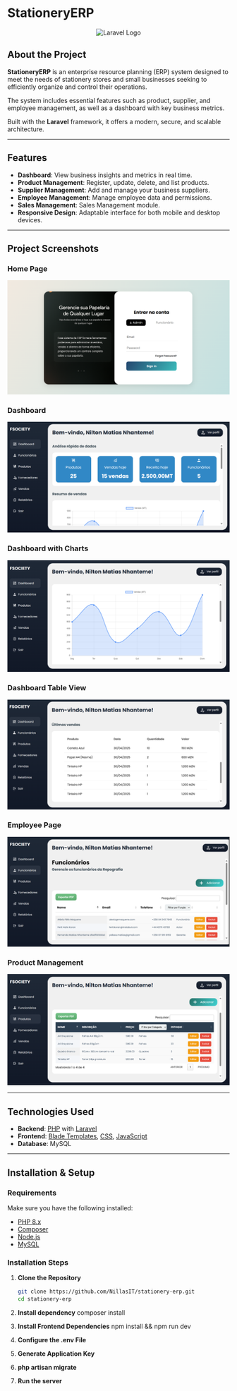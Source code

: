 # StationeryERP

<p align="center">
  <img src="https://raw.githubusercontent.com/laravel/art/master/logo-lockup/5%20SVG/2%20CMYK/1%20Full%20Color/laravel-logolockup-cmyk-red.svg" alt="Laravel Logo" width="200">
</p>

## About the Project

**StationeryERP** is an enterprise resource planning (ERP) system designed to meet the needs of stationery stores and small businesses seeking to efficiently organize and control their operations.

The system includes essential features such as product, supplier, and employee management, as well as a dashboard with key business metrics.

Built with the **Laravel** framework, it offers a modern, secure, and scalable architecture.

---

## Features

- **Dashboard**: View business insights and metrics in real time.
- **Product Management**: Register, update, delete, and list products.
- **Supplier Management**: Add and manage your business suppliers.
- **Employee Management**: Manage employee data and permissions.
- **Sales Management**: Sales Management module.
- **Responsive Design**: Adaptable interface for both mobile and desktop devices.

---

## Project Screenshots

### Home Page
![Home Page](public/assets/project_screenshot/1.png)

### Dashboard
![Dashboard](public/assets/project_screenshot/2.png)

### Dashboard with Charts
![Dashboard Charts](public/assets/project_screenshot/3.png)

### Dashboard Table View
![Dashboard Table](public/assets/project_screenshot/4.png)

### Employee Page
![Employee Page](public/assets/project_screenshot/5.png)

### Product Management
![Products Page](public/assets/project_screenshot/6.png)

---

## Technologies Used

- **Backend**: [PHP](https://www.php.net/) with [Laravel](https://laravel.com/)
- **Frontend**: [Blade Templates](https://laravel.com/docs/blade), [CSS](https://developer.mozilla.org/en-US/docs/Web/CSS), [JavaScript](https://developer.mozilla.org/en-US/docs/Web/JavaScript)
- **Database**: MySQL

---

## Installation & Setup

### Requirements

Make sure you have the following installed:

- [PHP 8.x](https://www.php.net/)
- [Composer](https://getcomposer.org/)
- [Node.js](https://nodejs.org/)
- [MySQL](https://www.mysql.com/)

### Installation Steps

1. **Clone the Repository**
   ```bash
   git clone https://github.com/NillasIT/stationery-erp.git
   cd stationery-erp
   
2. **Install dependency**
   composer install

3. **Install Frontend Dependencies**
   npm install && npm run dev
   
5. **Configure the .env File**

6. **Generate Application Key**
7. **php artisan migrate**
8. **Run the server**
